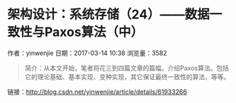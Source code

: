 # 架构设计：系统存储（24）——数据一致性与Paxos算法（中）
作者：yinwenjie
日期：2017-03-14 10:38
浏览量：3582
> 简介：从本文开始，笔者将花三到四篇文章的篇幅，介绍Paxos算法。包括它的理论基础、基本实现、变种实现，其它保证最终一致性的算法，等等。

 链接：http://blog.csdn.net/yinwenjie/article/details/61933266
